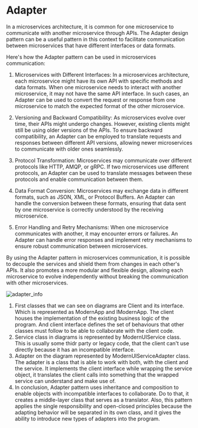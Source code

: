 # Adapter

In a microservices architecture, it is common for one microservice to communicate with another microservice through APIs. The Adapter design pattern can be a useful pattern in this context to facilitate communication between microservices that have different interfaces or data formats.

Here's how the Adapter pattern can be used in microservices communication:

1. Microservices with Different Interfaces: In a microservices architecture, each microservice might have its own API with specific methods and data formats. When one microservice needs to interact with another microservice, it may not have the same API interface. In such cases, an Adapter can be used to convert the request or response from one microservice to match the expected format of the other microservice.

2. Versioning and Backward Compatibility: As microservices evolve over time, their APIs might undergo changes. However, existing clients might still be using older versions of the APIs. To ensure backward compatibility, an Adapter can be employed to translate requests and responses between different API versions, allowing newer microservices to communicate with older ones seamlessly.

3. Protocol Transformation: Microservices may communicate over different protocols like HTTP, AMQP, or gRPC. If two microservices use different protocols, an Adapter can be used to translate messages between these protocols and enable communication between them.

4. Data Format Conversion: Microservices may exchange data in different formats, such as JSON, XML, or Protocol Buffers. An Adapter can handle the conversion between these formats, ensuring that data sent by one microservice is correctly understood by the receiving microservice.

5. Error Handling and Retry Mechanisms: When one microservice communicates with another, it may encounter errors or failures. An Adapter can handle error responses and implement retry mechanisms to ensure robust communication between microservices.

By using the Adapter pattern in microservices communication, it is possible to decouple the services and shield them from changes in each other's APIs. It also promotes a more modular and flexible design, allowing each microservice to evolve independently without breaking the communication with other microservices.


![adapter_info](https://github.com/VladislavsDanilovs/images-in-readme/assets/94972469/378b4801-5ff8-4307-9517-5e16eac0ce1a)

1. First classes that we can see on diagrams are Client and its interface. Which is represented as ModernApp and IModernApp.
The client houses the implementation of the existing business logic of the program. And client interface defines the 
set of behaviours that other classes must follow to be able to collaborate with the client code.
2. Service class in diagrams is represented by ModernUIService class. This is usually some thidr party or legacy code,
that the client can't use directly because it has an incompatible interface.
3. Adapter on the diagram represented by ModernUIServiceAdapter class. The adapter is a class that is able to work with both,
with the client and the service. It implements the client interface while wrapping the service object, it translates the client calls
into something that the wrapped service can understand and make use of.
4. In conclusion, Adapter pattern uses inheritance and composition to enable objects with incompatible interfaces to collaborate.
Do to that, it creates a middle-layer class that serves as a translator. Also, this pattern applies the single responsibility and 
open-closed principles because the adapting behavior will be separated in its own class, and it gives the ability to introduce new 
types of adapters into the program.
